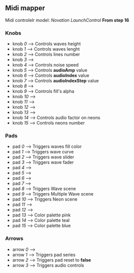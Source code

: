 ## Midi mapper
Midi controlelr model: *Novation LaunchControl*
**From step 16**

### Knobs

 -  knob   *0* –> Controls waves height
 -  knob   *1* –> Controls waves lenght
 -  knob   *2* –> Controls lines number
 -  knob   *3* –> 
 -  knob   *4* –> Controls noise speed
 -  knob   *5* –> Controls **audioAmp** value
 -  knob   *6* –> Controls **audioIndex** value
 -  knob   *7* –> Controls **audioIndexStep** value
 -  knob   *8* –> 
 -  knob   *9* –> Controls fill's alpha
 -  knob  *10* –> 
 -  knob  *11* –> 
 -  knob  *12* –> 
 -  knob  *13* –> 
 -  knob  *14* –> Controls audio factor on neons
 -  knob  *15* –> Controls neons number


 ### Pads 

 -  pad   *0* –> Triggers waves fill color
 -  pad   *1* –> Triggers wave curve
 -  pad   *2* –> Triggers wave slider
 -  pad   *3* –> Triggers wave fader
 -  pad   *4* –> 
 -  pad   *5* –> 
 -  pad   *6* –> 
 -  pad   *7* –> 
 -  pad   *8* –> Triggers Wave scene
 -  pad   *9* –> Triggers Multiple Wave scene
 -  pad  *10* –> Triggers Neon scene
 -  pad  *11* –> 
 -  pad  *12* –> 
 -  pad  *13* –> Color palette pink 
 -  pad  *14* –> Color palette teal
 -  pad  *15* –> Color palette blue

 ### Arrows

 -  arrow   *0* –> 
 -  arrow   *1* –> Triggers pad series 
 -  arrow   *2* –> Triggers pad reset to **false** 
 -  arrow   *3* –> Triggers audio controls
